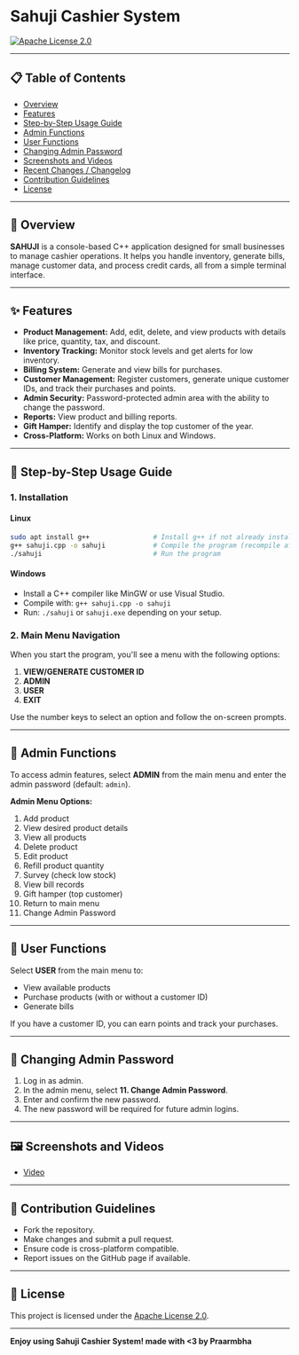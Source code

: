 # Sahuji Cashier System

[![Apache License 2.0](https://img.shields.io/badge/License-Apache%202.0-red.svg)](https://www.apache.org/licenses/LICENSE-2.0)

---

## 📋 Table of Contents
- [Overview](#overview)
- [Features](#features)
- [Step-by-Step Usage Guide](#step-by-step-usage-guide)
- [Admin Functions](#admin-functions)
- [User Functions](#user-functions)
- [Changing Admin Password](#changing-admin-password)
- [Screenshots and Videos](#screenshots-and-videos)
- [Recent Changes / Changelog](#recent-changes--changelog)
- [Contribution Guidelines](#contribution-guidelines)
- [License](#license)

---

## 🛒 Overview
**SAHUJI** is a console-based C++ application designed for small businesses to manage cashier operations. It helps you handle inventory, generate bills, manage customer data, and process credit cards, all from a simple terminal interface.

---

## ✨ Features
- **Product Management:** Add, edit, delete, and view products with details like price, quantity, tax, and discount.
- **Inventory Tracking:** Monitor stock levels and get alerts for low inventory.
- **Billing System:** Generate and view bills for purchases.
- **Customer Management:** Register customers, generate unique customer IDs, and track their purchases and points.
- **Admin Security:** Password-protected admin area with the ability to change the password.
- **Reports:** View product and billing reports.
- **Gift Hamper:** Identify and display the top customer of the year.
- **Cross-Platform:** Works on both Linux and Windows.

---

## 🚀 Step-by-Step Usage Guide

### 1. **Installation**
#### Linux
```sh
sudo apt install g++                # Install g++ if not already installed
g++ sahuji.cpp -o sahuji            # Compile the program (recompile after code changes)
./sahuji                            # Run the program
```
#### Windows
- Install a C++ compiler like MinGW or use Visual Studio.
- Compile with: `g++ sahuji.cpp -o sahuji`
- Run: `./sahuji` or `sahuji.exe` depending on your setup.

### 2. **Main Menu Navigation**
When you start the program, you'll see a menu with the following options:

1. **VIEW/GENERATE CUSTOMER ID**
2. **ADMIN**
3. **USER**
4. **EXIT**

Use the number keys to select an option and follow the on-screen prompts.

---

## 🔐 Admin Functions
To access admin features, select **ADMIN** from the main menu and enter the admin password (default: `admin`).

**Admin Menu Options:**
1. Add product
2. View desired product details
3. View all products
4. Delete product
5. Edit product
6. Refill product quantity
7. Survey (check low stock)
8. View bill records
9. Gift hamper (top customer)
10. Return to main menu
11. Change Admin Password

---

## 👤 User Functions
Select **USER** from the main menu to:
- View available products
- Purchase products (with or without a customer ID)
- Generate bills

If you have a customer ID, you can earn points and track your purchases.

---

## 🔑 Changing Admin Password
1. Log in as admin.
2. In the admin menu, select **11. Change Admin Password**.
3. Enter and confirm the new password.
4. The new password will be required for future admin logins.

---

## 🖼️ Screenshots and Videos

- [Video](https://hc-cdn.hel1.your-objectstorage.com/s/v3/36e0dd2a5c46fef6a8141f9dc83062cd44e5cfa5_sahuji_app_run.mp4)

---

## 🤝 Contribution Guidelines
- Fork the repository.
- Make changes and submit a pull request.
- Ensure code is cross-platform compatible.
- Report issues on the GitHub page if available.

---

## 📄 License
This project is licensed under the [Apache License 2.0](LICENSE).

---

**Enjoy using Sahuji Cashier System! made with <3 by Praarmbha**
